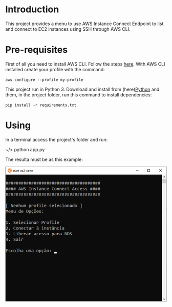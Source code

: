 # Introduction

This project provides a menu to use AWS Instance Connect Endpoint to list and connect to EC2 instances using SSH through AWS CLI.

# Pre-requisites

First of all you need to install AWS CLI. Follow the steps [here](https://docs.aws.amazon.com/cli/latest/userguide/getting-started-install.html).
With AWS CLI installed create your profile with the command:

``
aws configure --profile my-profile
``

This project run in Python 3. Download and install from (here)[Python](https://www.python.org/downloads/) and them, in the project folder, run this command to install dependencies:

``
pip install -r requirements.txt
``

# Using

In a terminal access the project's folder and run:

~/> python app.py

The resulta must be as this example:

![Example](./assets/example.png)
